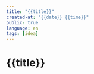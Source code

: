 ```yaml
---
title: "{{title}}"
created-at: "{{date}} {{time}}"
public: true
language: en
tags: [idea]
---
```


# {{title}}
